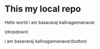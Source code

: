 # This my local repo
Hello world
i am basavaraj kalinagannanavar
<p>(dropdown)</p>
<p>i am basavaraj kalinagannanavar(button)</p>
